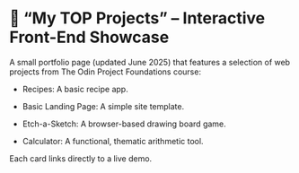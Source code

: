 # 🌟 “My TOP Projects” – Interactive Front-End Showcase
A small portfolio page (updated June 2025) that features a selection of web projects from The Odin Project Foundations course:

- Recipes: A basic recipe app.

- Basic Landing Page: A simple site template.

- Etch-a-Sketch: A browser-based drawing board game.

- Calculator: A functional, thematic arithmetic tool.

Each card links directly to a live demo.

